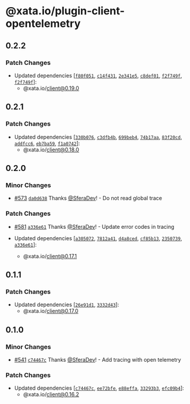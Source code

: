 # @xata.io/plugin-client-opentelemetry

## 0.2.2

### Patch Changes

- Updated dependencies [[`f80f051`](https://github.com/xataio/client-ts/commit/f80f05118dd0588861b8229114a469f016ef77ac), [`c14f431`](https://github.com/xataio/client-ts/commit/c14f431db020036ab2b059bcc52a5d56b321c8e7), [`2e341e5`](https://github.com/xataio/client-ts/commit/2e341e5c6140f9c4ddd74e479049992c26c43ea2), [`c8def01`](https://github.com/xataio/client-ts/commit/c8def013e9e2d5b634cdb2850f757a0b3e9e0a6d), [`f2f749f`](https://github.com/xataio/client-ts/commit/f2f749f4c64246a303da8d4a617773fc55c1d021), [`f2f749f`](https://github.com/xataio/client-ts/commit/f2f749f4c64246a303da8d4a617773fc55c1d021)]:
  - @xata.io/client@0.19.0

## 0.2.1

### Patch Changes

- Updated dependencies [[`330b076`](https://github.com/xataio/client-ts/commit/330b076a0781e3576c82afab76e3fb2a64f2e041), [`c3dfb4b`](https://github.com/xataio/client-ts/commit/c3dfb4babc990634b9e9747616ed93223178a2e7), [`699beb4`](https://github.com/xataio/client-ts/commit/699beb4bbf21cffa001d3f88a03246980e30250b), [`74b17aa`](https://github.com/xataio/client-ts/commit/74b17aaedc0dbdd79bfdcb182b2e70b61f98f5a5), [`83f20cd`](https://github.com/xataio/client-ts/commit/83f20cdbe53706c16016c4db3f318e679b24ec86), [`addfcc6`](https://github.com/xataio/client-ts/commit/addfcc67fca663defdd340111ea09c9188bad3ab), [`eb7ba59`](https://github.com/xataio/client-ts/commit/eb7ba594be2a1f0ab90956836bbeb912e188a46d), [`f1a0742`](https://github.com/xataio/client-ts/commit/f1a0742a04e1aefab14f46371a04a41069faec01)]:
  - @xata.io/client@0.18.0

## 0.2.0

### Minor Changes

- [#573](https://github.com/xataio/client-ts/pull/573) [`da0d638`](https://github.com/xataio/client-ts/commit/da0d6389a4da307ba76aac8d12d00197682457cb) Thanks [@SferaDev](https://github.com/SferaDev)! - Do not read global trace

### Patch Changes

- [#581](https://github.com/xataio/client-ts/pull/581) [`a336e61`](https://github.com/xataio/client-ts/commit/a336e6161be04a652e6f0f0a4c2edac10d50c99e) Thanks [@SferaDev](https://github.com/SferaDev)! - Update error codes in tracing

- Updated dependencies [[`a305072`](https://github.com/xataio/client-ts/commit/a3050726517632b4975f2a2ed5f771dd247e51d5), [`7812a41`](https://github.com/xataio/client-ts/commit/7812a414b7d99e9515c0ce48a61ad7a8b84d65d0), [`d4a8ced`](https://github.com/xataio/client-ts/commit/d4a8ced9c257058ed7f660e01ee5fd1da154c391), [`cf85b13`](https://github.com/xataio/client-ts/commit/cf85b13e1ca69e79100fd02f58d79d556012395d), [`2350739`](https://github.com/xataio/client-ts/commit/2350739d3f0a176b0f1fc77b0f4f597321349726), [`a336e61`](https://github.com/xataio/client-ts/commit/a336e6161be04a652e6f0f0a4c2edac10d50c99e)]:
  - @xata.io/client@0.17.1

## 0.1.1

### Patch Changes

- Updated dependencies [[`26e91d1`](https://github.com/xataio/client-ts/commit/26e91d1d84df082dedd7159271fc7c27ec87fefe), [`3332d43`](https://github.com/xataio/client-ts/commit/3332d43121367f61c8d87dfb7da2af65bd1c278f)]:
  - @xata.io/client@0.17.0

## 0.1.0

### Minor Changes

- [#541](https://github.com/xataio/client-ts/pull/541) [`c74467c`](https://github.com/xataio/client-ts/commit/c74467caeff4e3d60d0981a173b462e970c6c1fc) Thanks [@SferaDev](https://github.com/SferaDev)! - Add tracing with open telemetry

### Patch Changes

- Updated dependencies [[`c74467c`](https://github.com/xataio/client-ts/commit/c74467caeff4e3d60d0981a173b462e970c6c1fc), [`ee72bfe`](https://github.com/xataio/client-ts/commit/ee72bfef34765374ec66c7edaa6b5508c3f8e8dc), [`e88effa`](https://github.com/xataio/client-ts/commit/e88effa00f8c2c0e24ec8cd60fb21859ac236191), [`33293b3`](https://github.com/xataio/client-ts/commit/33293b3509d984bb9b1af457c96260d43f398efe), [`efc09b4`](https://github.com/xataio/client-ts/commit/efc09b420a25253b428662c2eec40ff3bc36ce79)]:
  - @xata.io/client@0.16.2
